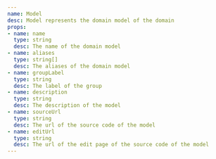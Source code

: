 ```yaml
---
name: Model
desc: Model represents the domain model of the domain
props:
- name: name
  type: string
  desc: The name of the domain model
- name: aliases
  type: string[]
  desc: The aliases of the domain model
- name: groupLabel
  type: string
  desc: The label of the group
- name: description
  type: string
  desc: The description of the model
- name: sourceUrl
  type: string
  desc: The url of the source code of the model
- name: editUrl
  type: string
  desc: The url of the edit page of the source code of the model
---
```

